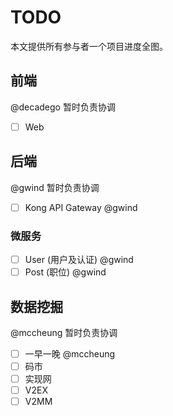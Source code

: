 # TODO

本文提供所有参与者一个项目进度全图。

## 前端

@decadego 暂时负责协调

- [ ] Web

## 后端

@gwind 暂时负责协调

- [ ] Kong API Gateway @gwind

### 微服务

- [ ] User (用户及认证) @gwind
- [ ] Post (职位) @gwind

## 数据挖掘

@mccheung 暂时负责协调

- [ ] 一早一晚 @mccheung
- [ ] 码市
- [ ] 实现网
- [ ] V2EX
- [ ] V2MM

